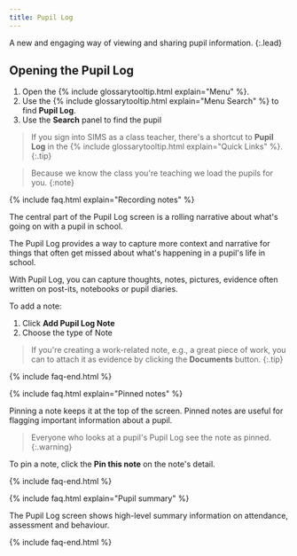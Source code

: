```yaml
---
title: Pupil Log
---
```


A new and engaging way of viewing and sharing pupil information.
{:.lead}

## Opening the Pupil Log

1. Open the {% include glossarytooltip.html explain="Menu" %}.
1. Use the {% include glossarytooltip.html explain="Menu Search" %} to find **Pupil Log**.
1. Use the **Search** panel to find the pupil

> If you sign into SIMS as a class teacher, there's a shortcut to **Pupil Log** in the {% include glossarytooltip.html explain="Quick Links" %}.
{:.tip}

> Because we know the class you're teaching we load the pupils for you.
{:note}

{% include faq.html explain="Recording notes" %}

The central part of the Pupil Log screen is a rolling narrative about what's going on with a pupil in school.

The Pupil Log provides a way to capture more context and narrative for things that often get missed about what's happening in a pupil's life in school.

With Pupil Log, you can capture thoughts, notes, pictures, evidence often written on post-its, notebooks or pupil diaries.

To add a note:

1. Click **Add Pupil Log Note**
2. Choose the type of Note

> If you're creating a work-related note, e.g., a great piece of work, you can to attach it as evidence by clicking the **Documents** button.
{:.tip}

{% include faq-end.html  %}

{% include faq.html explain="Pinned notes" %}

Pinning a note keeps it at the top of the screen. Pinned notes are useful for flagging important information about a pupil.

> Everyone who looks at a pupil's Pupil Log   see the note as pinned.
{:.warning}

To pin a note, click the **Pin this note** on the note's detail.

{% include faq-end.html  %}

{% include faq.html explain="Pupil summary" %}

The Pupil Log screen shows high-level summary information on attendance, assessment and behaviour.

{% include faq-end.html  %}
